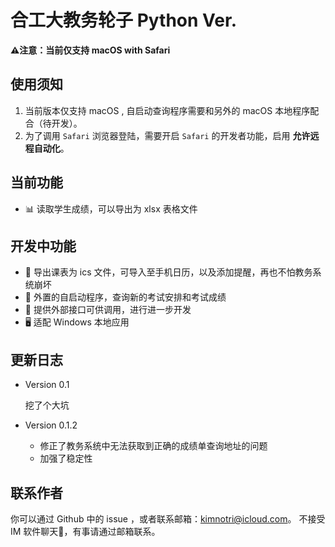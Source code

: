 # 合工大教务轮子 Python Ver.

**⚠️注意：当前仅支持 macOS with Safari**

## 使用须知
1. 当前版本仅支持 macOS , 自启动查询程序需要和另外的 macOS 本地程序配合（待开发）。
2. 为了调用 `Safari` 浏览器登陆，需要开启 `Safari` 的开发者功能，启用 **允许远程自动化**。

## 当前功能
* 📊 读取学生成绩，可以导出为 xlsx 表格文件

## 开发中功能
* 📒 导出课表为 ics 文件，可导入至手机日历，以及添加提醒，再也不怕教务系统崩坏
* 🏅 外置的自启动程序，查询新的考试安排和考试成绩
* 🌝 提供外部接口可供调用，进行进一步开发
* 🖥 适配 Windows 本地应用

## 更新日志

* Version 0.1

    挖了个大坑

* Version 0.1.2

    * 修正了教务系统中无法获取到正确的成绩单查询地址的问题
    * 加强了稳定性

## 联系作者
你可以通过 Github 中的 issue ，或者联系邮箱：kimnotri@icloud.com。
不接受 IM 软件聊天🌝，有事请通过邮箱联系。